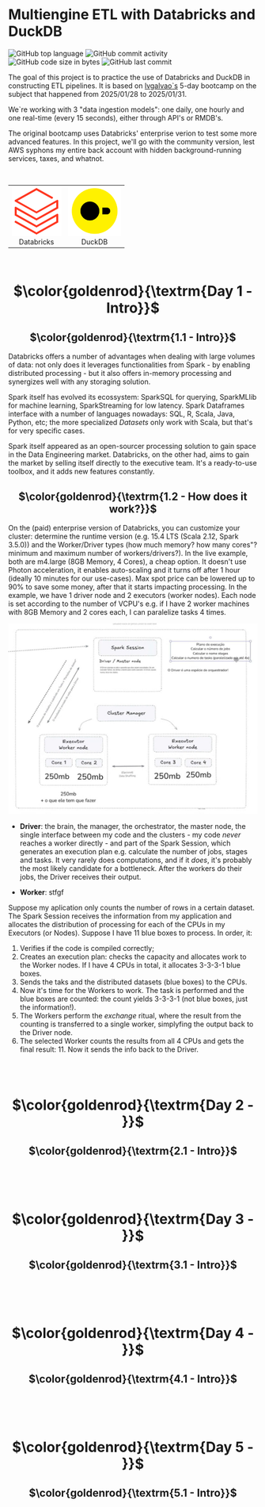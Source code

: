 # Multiengine ETL with Databricks and DuckDB

![GitHub top language](https://img.shields.io/github/languages/top/hbatistuzzo/multiengine_ETL_Databricks_DuckDB)
![GitHub commit activity](https://img.shields.io/github/commit-activity/m/hbatistuzzo/multiengine_ETL_Databricks_DuckDB)
![GitHub code size in bytes](https://img.shields.io/github/languages/code-size/hbatistuzzo/multiengine_ETL_Databricks_DuckDB)
![GitHub last commit](https://img.shields.io/github/last-commit/hbatistuzzo/multiengine_ETL_Databricks_DuckDB)


The goal of this project is to practice the use of Databricks and DuckDB in constructing ETL pipelines. It is based on [lvgalvao`s](https://github.com/lvgalvao) 5-day bootcamp on the subject that happened from 2025/01/28 to 2025/01/31.

We`re working with 3 "data ingestion models": one daily, one hourly and one real-time (every 15 seconds), either through API's or RMDB's.

The original bootcamp uses Databricks' enterprise verion to test some more advanced features. In this project, we'll go with the community version, lest AWS syphons my entire back account with hidden background-running services, taxes, and whatnot.




<br>

<table align="center" style="border-collapse: collapse;">
  <tr>
    <td align="center" style="border: none;">
      <img alt="Databricks" height="100" src="images/bricks.png"/>
      <br> Databricks
    </td>
    <td align="center" style="border: none;">
      <img src="images/DuckDB.png" alt="duckdb" height="100"/>
      <br>DuckDB
    </td>
  </tr>
</table>





<br>

<div align="center">

# $\color{goldenrod}{\textrm{Day 1 - Intro}}$

</div>

<div align="center">

## $\color{goldenrod}{\textrm{1.1 - Intro}}$

</div>

Databricks offers a number of advantages when dealing with large volumes of data: not only does it leverages functionalities from Spark - by enabling distributed processing - but it also offers in-memory processing and synergizes well with any storaging solution.

Spark itself has evolved its ecossystem: SparkSQL for querying, SparkMLlib for machine learning, SparkStreaming for low latency. Spark Dataframes interface with a number of languages nowadays: SQL, R, Scala, Java, Python, etc; the more specialized _Datasets_ only work with Scala, but that's for very specific cases.

Spark itself appeared as an open-sourcer processing solution to gain space in the Data Engineering market. Databricks, on the other had, aims to gain the market by selling itself directly to the executive team. It's a ready-to-use toolbox, and it adds new features constantly.
<br>

<div align="center">

## $\color{goldenrod}{\textrm{1.2 - How does it work?}}$

</div>

On the (paid) enterprise version of Databricks, you can customize your cluster: determine the runtime version (e.g. 15.4 LTS (Scala 2.12, Spark 3.5.0)) and the Worker/Driver types (how much memory? how many cores"? minimum and maximum number of workers/drivers?). In the live example, both are m4.large (8GB Memory, 4 Cores), a cheap option. It doesn't use Photon acceleration, it enables auto-scaling and it turns off after 1 hour (ideally 10 minutes for our use-cases). Max spot price can be lowered up to 90% to save some money, after that it starts impacting processing. In the example, we have 1 driver node and 2 executors (worker nodes). Each node is set according to the number of VCPU's e.g. if I have 2 worker machines with 8GB Memory and 2 cores each, I can paralelize tasks 4 times.

![alt text](images/cores.png)


- **Driver**: the brain, the manager, the orchestrator, the master node, the single interface between my code and the clusters - my code _never_ reaches a worker directly - and part of the Spark Session, which generates an execution plan e.g. calculate the number of jobs, stages and tasks. It very rarely does computations, and if it _does_, it's probably the most likely candidate for a bottleneck. After the workers do their jobs, the Driver receives their output.

- **Worker**: stfgf


Suppose my aplication only counts the number of rows in a certain dataset. The Spark Session receives the information from my application and allocates the distribution of processing for each of the CPUs in my Executors (or Nodes).  Suppose I have 11 blue boxes to process. In order, it:

1. Verifies if the code is compiled correctly;
2. Creates an execution plan: checks the capacity and allocates work to the Worker nodes. If I have 4 CPUs in total, it allocates 3-3-3-1 blue boxes.
3. Sends the taks and the distributed datasets (blue boxes) to the CPUs.
4. Now it's time for the Workers to work. The task is performed and the blue boxes are counted: the count yields 3-3-3-1 (not blue boxes, just the information!).
5. The Workers perform the *exchange* ritual, where the result from the counting is transferred to a single worker, simplyfing the output back to the Driver node.
6. The selected Worker counts the results from all 4 CPUs and gets the final result: 11. Now it sends the info back to the Driver.


<br>
<br>

<div align="center">

# $\color{goldenrod}{\textrm{Day 2 - }}$

</div>

<div align="center">

## $\color{goldenrod}{\textrm{2.1 - Intro}}$

</div>



<br>
<br>
<br>

<div align="center">

# $\color{goldenrod}{\textrm{Day 3 - }}$

</div>

<div align="center">

## $\color{goldenrod}{\textrm{3.1 - Intro}}$

</div>






<br>
<br>
<br>

<div align="center">

# $\color{goldenrod}{\textrm{Day 4 - }}$

</div>

<div align="center">

## $\color{goldenrod}{\textrm{4.1 - Intro}}$

</div>






<br>
<br>
<br>

<div align="center">

# $\color{goldenrod}{\textrm{Day 5 - }}$

</div>

<div align="center">

## $\color{goldenrod}{\textrm{5.1 - Intro}}$

</div>
